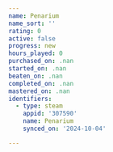 ```yaml
---
name: Penarium
name_sort: ''
rating: 0
active: false
progress: new
hours_played: 0
purchased_on: .nan
started_on: .nan
beaten_on: .nan
completed_on: .nan
mastered_on: .nan
identifiers:
  - type: steam
    appid: '307590'
    name: Penarium
    synced_on: '2024-10-04'

---
```

